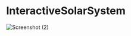 # InteractiveSolarSystem

![Screenshot (2)](https://github.com/deep02g/InteractiveSolarSystem/assets/63899250/4e67bddc-423e-4e65-afed-685711460bc0)
